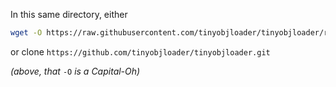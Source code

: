 In this same directory, either
```bash
wget -O https://raw.githubusercontent.com/tinyobjloader/tinyobjloader/release/tiny_obj_loader.h
```
or clone `https://github.com/tinyobjloader/tinyobjloader.git`

*(above, that* `-O` *is a Capital-Oh)*
